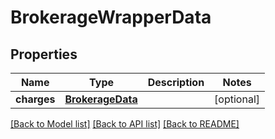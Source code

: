 # BrokerageWrapperData

## Properties
Name | Type | Description | Notes
------------ | ------------- | ------------- | -------------
**charges** | [**BrokerageData**](BrokerageData.md) |  | [optional] 

[[Back to Model list]](../README.md#documentation-for-models) [[Back to API list]](../README.md#documentation-for-api-endpoints) [[Back to README]](../README.md)

